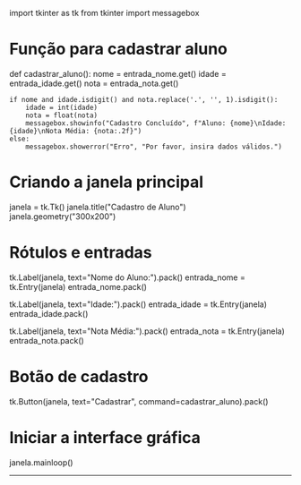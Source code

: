 import tkinter as tk
from tkinter import messagebox

# Função para cadastrar aluno
def cadastrar_aluno():
    nome = entrada_nome.get()
    idade = entrada_idade.get()
    nota = entrada_nota.get()
    
    if nome and idade.isdigit() and nota.replace('.', '', 1).isdigit():
        idade = int(idade)
        nota = float(nota)
        messagebox.showinfo("Cadastro Concluído", f"Aluno: {nome}\nIdade: {idade}\nNota Média: {nota:.2f}")
    else:
        messagebox.showerror("Erro", "Por favor, insira dados válidos.")

# Criando a janela principal
janela = tk.Tk()
janela.title("Cadastro de Aluno")
janela.geometry("300x200")

# Rótulos e entradas
tk.Label(janela, text="Nome do Aluno:").pack()
entrada_nome = tk.Entry(janela)
entrada_nome.pack()

tk.Label(janela, text="Idade:").pack()
entrada_idade = tk.Entry(janela)
entrada_idade.pack()

tk.Label(janela, text="Nota Média:").pack()
entrada_nota = tk.Entry(janela)
entrada_nota.pack()

# Botão de cadastro
tk.Button(janela, text="Cadastrar", command=cadastrar_aluno).pack()

# Iniciar a interface gráfica
janela.mainloop()

****
